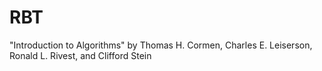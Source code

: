 # RBT
"Introduction to Algorithms" by Thomas H. Cormen, Charles E. Leiserson, Ronald L. Rivest, and Clifford Stein
